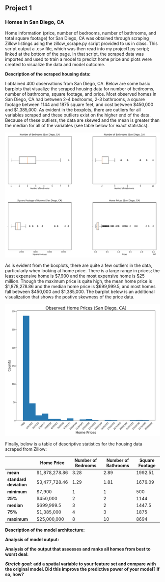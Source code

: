 ## Project 1

### Homes in San Diego, CA

Home information (price, number of bedrooms, number of bathrooms, and total square footage) for San Diego, CA was obtained through scraping Zillow listings using the zillow_scrape.py script provided to us in class. This script output a .csv file, which was then read into my project1.py script; linked at the bottom of the page. In that script, the scraped data was imported and used to train a model to predict home price and plots were created to visualize the data and model outcome. 

**Description of the scraped housing data:**

I obtained 400 observations from San Diego, CA. Below are some basic barplots that visualize the scraped housing data for number of bedrooms, number of bathrooms, square footage, and price. Most observed homes in San Diego, CA had between 2-4 bedrooms, 2-3 bathrooms, a square footage between 1144 and 1875 square feet, and cost between $450,000 and $1,385,000. As evident in the boxplots, there are outliers for all variables scraped and these outliers exist on the higher end of the data. Because of these outliers, the data are skewed and the mean is greater than the median for all of the variables (see table below for exact statistics). 

<img src="home_boxplots.png" alt="drawing" width="600"/>

As is evident from the boxplots, there are quite a few outliers in the data, particularly when looking at home price. There is a large range in prices; the least expensive home is $7,900 and the most expensive home is $25 million. Though the maximum price is quite high, the mean home price is $1,878,278.86 and the median home price is $699,999.5, and most homes fall between $450,000 and $1,385,000. The barplot below is an additional visualization that shows the postive skewness of the price data. 

<img src="home_prices_barplot2.png" alt="drawing" width="600"/>

Finally, below is a table of descriptive statistics for the housing data scraped from Zillow:


|      |  Home Price     | Number of Bedrooms     | Number of Bathrooms |  Square Footage | 
| ----------- | ----------- | ----------- | ----------- | ----------- |
| **mean**      | $1,878,278.86      | 3.28       | 2.89        | 1992.51      |
| **standard deviation**     | $3,477,728.46    | 1.29     | 1.81     | 1676.09       |
| **minimum**      | $7,900       | 1       | 1       | 500       |
| **25%**      | $450,000      | 2      |  2       | 1144      |
| **median**      | $699,999.5      | 3       | 2       | 1447.5       |
| **75%**      | $1,385,000       | 4      | 3       | 1875      |
| **maximum**     | $25,000,000       | 8       | 10       | 8694       |



**Description of the model architecture:**

**Analysis of model output:**

**Analysis of the output that assesses and ranks all homes from best to worst deal:**


***Stretch goal:*** **add a spatial variable to your feature set and compare with the original model. Did this improve the predictive power of your model? If so, how?**
